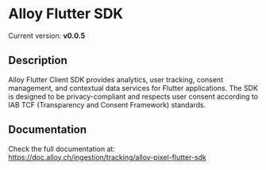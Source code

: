 # Alloy Flutter SDK

Current version: **v0.0.5**

## Description

Alloy Flutter Client SDK provides analytics, user tracking, consent management, and contextual data services for Flutter applications. The SDK is designed to be privacy-compliant and respects user consent according to IAB TCF (Transparency and Consent Framework) standards.

## Documentation

Check the full documentation at: https://doc.alloy.ch/ingestion/tracking/alloy-pixel-flutter-sdk
